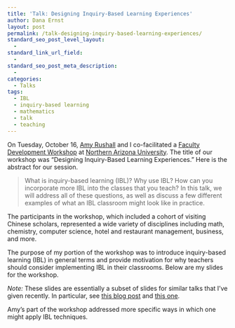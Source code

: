 ```yaml
---
title: 'Talk: Designing Inquiry-Based Learning Experiences'
author: Dana Ernst
layout: post
permalink: /talk-designing-inquiry-based-learning-experiences/
standard_seo_post_level_layout:
  - 
standard_link_url_field:
  - 
standard_seo_post_meta_description:
  - 
categories:
  - Talks
tags:
  - IBL
  - inquiry-based learning
  - mathematics
  - talk
  - teaching
---
```

<div class="kcite-section" kcite-section-id="378">
  <p>
    On Tuesday, October 16, <a href="http://oak.ucc.nau.edu/ald4/">Amy Rushall</a> and I co-facilitated a <a href="http://nau.edu/faculty-development/">Faculty Development Workshop</a> at <a href="http://nau.edu">Northern Arizona University</a>. The title of our workshop was &#8220;Designing Inquiry-Based Learning Experiences.&#8221; Here is the abstract for our session.
  </p>
  
  <blockquote>
    <p>
      What is inquiry-based learning (IBL)? Why use IBL? How can you incorporate more IBL into the classes that you teach? In this talk, we will address all of these questions, as well as discuss a few different examples of what an IBL classroom might look like in practice.
    </p>
  </blockquote>
  
  <p>
    The participants in the workshop, which included a cohort of visiting Chinese scholars, represented a wide variety of disciplines including math, chemistry, computer science, hotel and restaurant management, business, and more.
  </p>
  
  <p>
    The purpose of my portion of the workshop was to introduce inquiry-based learning (IBL) in general terms and provide motivation for why teachers should consider implementing IBL in their classrooms. Below are my slides for the workshop.
  </p>
  
  <div>
  </div>
  
  <p>
    <em>Note:</em> These slides are essentially a subset of slides for similar talks that I&#8217;ve given recently. In particular, see <a href="http://danaernst.com/talk-inquiry-based-learning-what-why-and-how/">this blog post</a> and <a href="http://danaernst.com/talk-inquiry-based-learning-what-why-and-how-2/">this one</a>.
  </p>
  
  <p>
    Amy&#8217;s part of the workshop addressed more specific ways in which one might apply IBL techniques.
  </p>
  
  <!-- kcite active, but no citations found -->
</div>

<!-- kcite-section 378 -->
